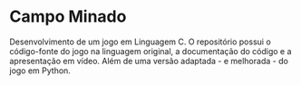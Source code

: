 # Campo Minado

Desenvolvimento de um jogo em Linguagem C.
O repositório possui o código-fonte do jogo na linguagem original, a documentação do código e a apresentação em vídeo. Além de uma versão adaptada - e melhorada - do jogo em Python.
